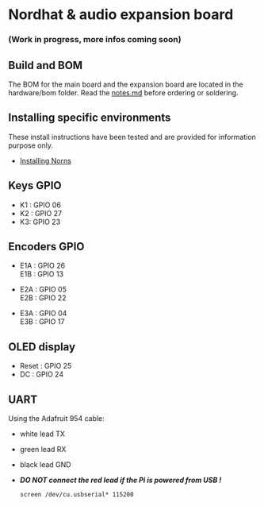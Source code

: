 # Nordhat & audio expansion board

### (Work in progress, more infos coming soon)

## Build and BOM

The BOM for the main board and the expansion board are located in the hardware/bom folder. Read the [notes.md](https://github.com/nordseele/nordhat/blob/master/hardware/notes.md) before ordering or soldering.

## Installing specific environments
These install instructions have been tested and are provided for information purpose only.
- [Installing Norns](https://github.com/nordseele/nordhat/blob/master/install/norns/Install_instructions.md)


## Keys GPIO

- K1 : GPIO 06
- K2 : GPIO 27
- K3: GPIO 23


## Encoders GPIO

- E1A : GPIO 26  
  E1B : GPIO 13  

- E2A : GPIO 05  
  E2B : GPIO 22  

- E3A : GPIO 04  
  E3B : GPIO 17

## OLED display

- Reset : GPIO 25
- DC : GPIO 24


## UART

Using the Adafruit 954 cable:
- white lead TX
- green lead RX
- black lead GND
- ***DO NOT connect the red lead if the Pi is powered from USB !***

  `screen /dev/cu.usbserial* 115200`
